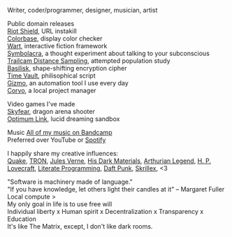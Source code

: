 Writer, coder/programmer, designer, musician, artist  

Public domain releases  
[Riot Shield](https://github.com/telekrex/riot-shield), URL instakill  
[Colorbase](https://github.com/telekrex/colorbase), display color checker  
[Wart](https://github.com/telekrex/wart), interactive fiction framework  
[Symbolacra](https://github.com/telekrex/symbolacra), a thought experiment about talking to your subconscious  
[Trailcam Distance Sampling](https://github.com/telekrex/trailcam-distance-sampling), attempted population study  
[Basilisk](https://github.com/telekrex/basilisk), shape-shifting encryption cipher  
[Time Vault](https://github.com/telekrex/time-vault), philisophical script  
[Gizmo](https://github.com/telekrex/gizmo), an automation tool I use every day  
[Corvo](https://github.com/telekrex/corvo), a local project manager  

Video games I've made  
[Skyfear](https://store.steampowered.com/app/814330/Skyfear/), dragon arena shooter  
[Optimum Link](https://store.steampowered.com/app/941120/Optimum_Link/), lucid dreaming sandbox  

Music
[All of my music on Bandcamp](https://telekrex.bandcamp.com/)  
Preferred over YouTube or [Spotify](https://www.latimes.com/entertainment-arts/music/story/2025-07-31/spotifys-ceo-owns-an-ai-weapons-company-some-musicians-say-its-time-to-leave)  

I happily share my creative influences:  
[Quake](https://en.wikipedia.org/wiki/Quake_(video_game)), [TRON](https://en.wikipedia.org/wiki/Tron_(franchise)), [Jules Verne](https://en.wikipedia.org/wiki/Jules_Verne), [His Dark Materials](https://en.wikipedia.org/wiki/His_Dark_Materials), [Arthurian Legend](https://www.britannica.com/topic/Arthurian-legend), [H. P. Lovecraft](https://en.wikipedia.org/wiki/H._P._Lovecraft), [Literate Programming](https://en.wikipedia.org/wiki/Literate_programming), [Daft Punk](https://en.wikipedia.org/wiki/Daft_Punk), [Skrillex](https://en.wikipedia.org/wiki/Skrillex), <3

"Software is machinery made of language."  
"If you have knowledge, let others light their candles at it" – Margaret Fuller  
Local compute >  
My only goal in life is to use free will  
Individual liberty x Human spirit x Decentralization x Transparency x Education  
It's like The Matrix, except, I don't like dark rooms.
